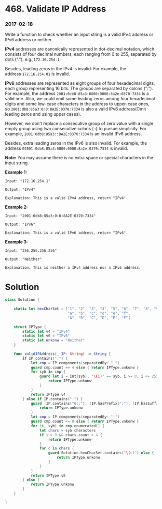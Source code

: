 # 468. Validate IP Address

### 2017-02-18

Write a function to check whether an input string is a valid IPv4 address or IPv6 address or neither.

**IPv4** addresses are canonically represented in dot-decimal notation, which consists of four decimal numbers, each ranging from 0 to 255, separated by dots ("."), e.g.,`172.16.254.1`;

Besides, leading zeros in the IPv4 is invalid. For example, the address `172.16.254.01` is invalid.

**IPv6** addresses are represented as eight groups of four hexadecimal digits, each group representing 16 bits. The groups are separated by colons (":"). For example, the address `2001:0db8:85a3:0000:0000:8a2e:0370:7334` is a valid one. Also, we could omit some leading zeros among four hexadecimal digits and some low-case characters in the address to upper-case ones, so `2001:db8:85a3:0:0:8A2E:0370:7334` is also a valid IPv6 address(Omit leading zeros and using upper cases).

However, we don't replace a consecutive group of zero value with a single empty group using two consecutive colons (::) to pursue simplicity. For example, `2001:0db8:85a3::8A2E:0370:7334` is an invalid IPv6 address.

Besides, extra leading zeros in the IPv6 is also invalid. For example, the address `02001:0db8:85a3:0000:0000:8a2e:0370:7334` is invalid.

**Note:** You may assume there is no extra space or special characters in the input string.

**Example 1:**

```
Input: "172.16.254.1"

Output: "IPv4"

Explanation: This is a valid IPv4 address, return "IPv4".

```

**Example 2:**

```
Input: "2001:0db8:85a3:0:0:8A2E:0370:7334"

Output: "IPv6"

Explanation: This is a valid IPv6 address, return "IPv6".

```

**Example 3:**

```
Input: "256.256.256.256"

Output: "Neither"

Explanation: This is neither a IPv4 address nor a IPv6 address.

```



# Solution

```swift
class Solution {
    
    static let hexCharSet = ["1", "2", "3", "4", "5", "6", "7", "8", "9", "0",
                             "a", "b", "c", "d", "e", "f",
                             "A", "B", "C", "D", "E", "F"]
                             
    struct IPType {
        static let v4 = "IPv4"
        static let v6 = "IPv6"
        static let unkonw = "Neither"
    }
    
    func validIPAddress(_ IP: String) -> String {
        if IP.contains(".") {
            let cmp = IP.components(separatedBy: ".")
            guard cmp.count == 4 else { return IPType.unkonw }
            for syb in cmp {
                guard let i = Int(syb), "\(i)" == syb, i >= 0, i <= 255 else { 
                	return IPType.unkonw 
                }
            }
            return IPType.v4
        } else if IP.contains(":") {
            guard !IP.contains("0::"), !IP.hasPrefix(":"), !IP.hasSuffix(":") else {  
            	return IPType.unkonw
            }
            let cmp = IP.components(separatedBy: ":")
            guard cmp.count <= 8 else { return IPType.unkonw }
            for (i, syb) in cmp.enumerated() {
                let chars = syb.characters
                if i > 0 && chars.count > 4 {
                    return IPType.unkonw
                }
                for c in chars {
                    guard Solution.hexCharSet.contains("\(c)") else {
                        return IPType.unkonw
                    }
                }
            }
            return IPType.v6
        } else {
            return IPType.unkonw
        }
    }

}

```

